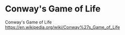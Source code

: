 # Conway's Game of Life
Conway's Game of Life https://en.wikipedia.org/wiki/Conway%27s_Game_of_Life
